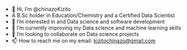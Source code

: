 - 👋 Hi, I’m @chinazoKizito
- A B.Sc holder in Education/Chemistry and a Certified Data Scientist
- 👀 I’m interested in and Data science and software development
- 🌱 I’m currently improving my Data science and machine learning skills
- 💞️ I’m looking to collaborate on Data science projects
- 📫 How to reach me on my email: kizitochinazo@gmail.com
<!---
chinazoKizito/chinazoKizito is a ✨ special ✨ repository because its `README.md` (this file) appears on your GitHub profile.
You can click the Preview link to take a look at your changes.
--->
